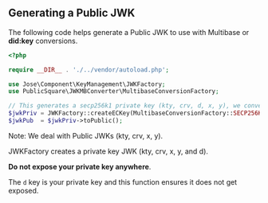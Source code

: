 ## Generating a Public JWK

The following code helps generate a Public JWK to use with Multibase or **did:key** conversions.

```php
<?php

require __DIR__ . './../vendor/autoload.php';

use Jose\Component\KeyManagement\JWKFactory;
use PublicSquare\JWKMBConverter\MultibaseConversionFactory;

// This generates a secp256k1 private key (kty, crv, d, x, y), we convert that to a Public Key
$jwkPriv = JWKFactory::createECKey(MultibaseConversionFactory::SECP256K1_JWK_CURVE);
$jwkPub  = $jwkPriv->toPublic();
```

Note: We deal with Public JWKs (kty, crv, x, y).

JWKFactory creates a private key JWK (kty, crv, x, y, and d).

**Do not expose your private key anywhere**.

The `d` key is your private key and this function ensures it does not get exposed.
